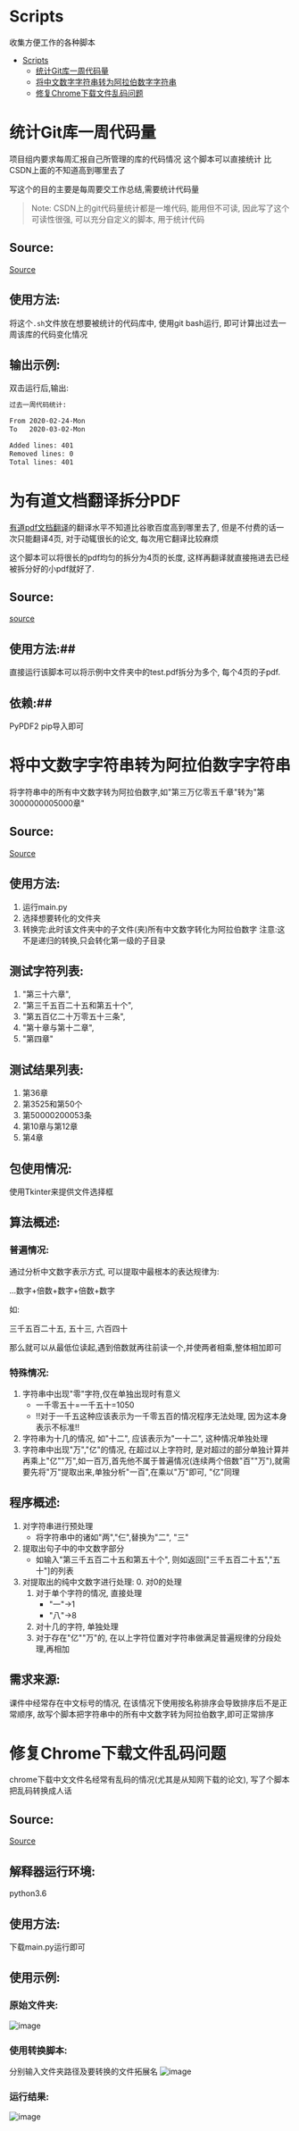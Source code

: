# Scripts

收集方便工作的各种脚本

- [Scripts](#scripts)
  * [统计Git库一周代码量](#统计Git库一周代码量)
  * [将中文数字字符串转为阿拉伯数字字符串](#将中文数字字符串转为阿拉伯数字字符串)
  * [修复Chrome下载文件乱码问题](#修复Chrome下载文件乱码问题)

# 统计Git库一周代码量

项目组内要求每周汇报自己所管理的库的代码情况 这个脚本可以直接统计 比CSDN上面的不知道高到哪里去了

写这个的目的主要是每周要交工作总结,需要统计代码量

> Note: CSDN上的git代码量统计都是一堆代码, 能用但不可读,  因此写了这个可读性很强, 可以充分自定义的脚本, 用于统计代码

## Source:

[Source](https://github.com/wangzilinn/Scripts/tree/master/code_statistic)

## 使用方法:

将这个`.sh`文件放在想要被统计的代码库中, 使用git bash运行, 即可计算出过去一周该库的代码变化情况

## 输出示例:

双击运行后,输出:

```bash
过去一周代码统计:

From 2020-02-24-Mon
To   2020-03-02-Mon

Added lines: 401
Removed lines: 0
Total lines: 401
```

# 为有道文档翻译拆分PDF

[有道pdf文档翻译](http://pdf.youdao.com/main.html)的翻译水平不知道比谷歌百度高到哪里去了, 但是不付费的话一次只能翻译4页, 对于动辄很长的论文, 每次用它翻译比较麻烦

这个脚本可以将很长的pdf均匀的拆分为4页的长度, 这样再翻译就直接拖进去已经被拆分好的小pdf就好了.

## Source:
[source]()

## 使用方法:## 

直接运行该脚本可以将示例中文件夹中的test.pdf拆分为多个, 每个4页的子pdf.

## 依赖:##

PyPDF2 pip导入即可


# 将中文数字字符串转为阿拉伯数字字符串

将字符串中的所有中文数字转为阿拉伯数字,如"第三万亿零五千章"转为"第3000000005000章"

## Source:

[Source](https://github.com/wangzilinn/Scripts/tree/master/format_Chinese_numeral_to_Arabic)

## 使用方法:

1. 运行main.py
2. 选择想要转化的文件夹
3. 转换完:此时该文件夹中的子文件(夹)所有中文数字转化为阿拉伯数字
   注意:这不是递归的转换,只会转化第一级的子目录

## 测试字符列表:

1. "第三十六章", 
2. "第三千五百二十五和第五十个", 
3. "第五百亿二十万零五十三条", 
4. "第十章与第十二章", 
5. "第四章"

## 测试结果列表:

1. 第36章
2. 第3525和第50个
3. 第50000200053条
4. 第10章与第12章
5. 第4章

## 包使用情况:

使用Tkinter来提供文件选择框

## 算法概述:

### 普遍情况:

通过分析中文数字表示方式, 可以提取中最根本的表达规律为:

...数字+倍数+数字+倍数+数字

如:

三千五百二十五, 五十三, 六百四十

那么就可以从最低位读起,遇到倍数就再往前读一个,并使两者相乘,整体相加即可

### 特殊情况:

1. 字符串中出现"零"字符,仅在单独出现时有意义
   - 一千零五十=一千五十=1050
   - !!对于一千五这种应该表示为一千零五百的情况程序无法处理, 因为这本身表示不标准!!
2. 字符串为十几的情况, 如"十二", 应该表示为"一十二", 这种情况单独处理
3. 字符串中出现"万","亿"的情况, 在超过以上字符时, 是对超过的部分单独计算并再乘上"亿""万",如一百万,首先他不属于普遍情况(连续两个倍数"百""万"),就需要先将"万"提取出来,单独分析"一百",在乘以"万"即可, "亿"同理



## 程序概述:

1. 对字符串进行预处理
   - 将字符串中的诸如"两","仨",替换为"二", "三"
2. 提取出句子中的中文数字部分
   - 如输入"第三千五百二十五和第五十个", 则如返回["三千五百二十五","五十"]的列表
3. 对提取出的纯中文数字进行处理:
   0. 对0的处理
   1. 对于单个字符的情况, 直接处理
      - "一"->1
      - "八"->8
   2. 对十几的字符, 单独处理
   3. 对于存在"亿""万"的, 在以上字符位置对字符串做满足普遍规律的分段处理,再相加

## 需求来源:

课件中经常存在中文标号的情况, 在该情况下使用按名称排序会导致排序后不是正常顺序, 故写个脚本把字符串中的所有中文数字转为阿拉伯数字,即可正常排序

# 修复Chrome下载文件乱码问题

chrome下载中文文件名经常有乱码的情况(尤其是从知网下载的论文), 写了个脚本把乱码转换成人话

## Source:

[Source](https://github.com/wangzilinn/Scripts/tree/master/chrome_download_file_name_garbled_solution)

## 解释器运行环境:

python3.6

## 使用方法:

下载main.py运行即可

## 使用示例:

### 原始文件夹:

![image](https://github.com/wangzilinn/Scripts/blob/master/chrome_download_file_name_garbled_solution/img/%E7%A4%BA%E4%BE%8B_%E5%AD%98%E6%94%BE%E4%B9%B1%E7%A0%81%E6%96%87%E4%BB%B6%E7%9A%84%E6%96%87%E4%BB%B6%E5%A4%B9.JPG)

### 使用转换脚本:

分别输入文件夹路径及要转换的文件拓展名
![image](https://github.com/wangzilinn/Scripts/blob/master/chrome_download_file_name_garbled_solution/img/%E7%A4%BA%E4%BE%8B_%E6%93%8D%E4%BD%9C%E8%BF%87%E7%A8%8B.JPG)

### 运行结果:

![image](https://github.com/wangzilinn/Scripts/blob/master/chrome_download_file_name_garbled_solution/img/%E7%A4%BA%E4%BE%8B_%E8%BD%AC%E7%A0%81%E7%BB%93%E6%9E%9C.JPG)

